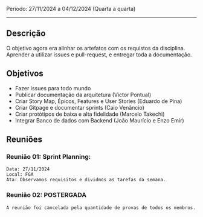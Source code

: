 Período: 27/11/2024 a 04/12/2024 (Quarta a quarta)

***
## Descrição
O objetivo agora era alinhar os artefatos com os requistos da disciplina. Aprender a utilizar issues e pull-request, e entregar toda a documentação.

## Objetivos
- Fazer issues para todo mundo
- Publicar documentação da arquitetura (Victor Pontual)
- Criar Story Map, Épicos, Features e User Stories (Eduardo de Pina)
- Criar Gitpage e documentar sprints (Caio Venâncio)
- Criar protótipos de baixa e alta fidelidade (Marcelo Takechi)
- Integrar Banco de dados com Backend (João Maurício e Enzo Emir)

## Reuniões
### Reunião 01: Sprint Planning:
    Data: 27/11/2024
    Local: FGA
    Ata: Observamos requisitos e dividmos as tarefas da semana.
### Reunião 02: POSTERGADA
    A reunião foi cancelada pela quantidade de provas de todos os membros.

